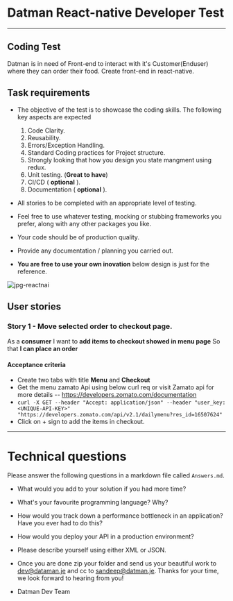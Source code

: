 # Datman React-native Developer Test
---

## Coding Test

Datman is in need of Front-end to interact with it's Customer(Enduser) where they can order their food. Create front-end in react-native.
## Task requirements

- The objective of the test is to showcase the coding skills. The following key aspects are expected
   1. Code Clarity.
   2. Reusability.
   3. Errors/Exception Handling.
   4. Standard Coding practices for Project structure.
   5. Strongly looking that how you design you state mangment using redux.
   5. Unit testing. (**Great to have**)
   6. CI/CD ( **optional** ).
   7. Documentation ( **optional** ).
   
- All stories to be completed with an appropriate level of testing.
- Feel free to use whatever testing, mocking or stubbing frameworks you prefer, along with any other packages you like.
- Your code should be of production quality.
- Provide any documentation / planning you carried out.
- **You are free to use your own inovation** below design is just for the reference.

![jpg-reactnai](https://user-images.githubusercontent.com/52954968/66732334-160e4c00-ee79-11e9-9444-71b105fd02f7.jpg)

## User stories

### Story 1 - Move selected order to checkout page. 
As a **consumer**
I want to **add items to checkout showed in menu page**
So that **I can place an order**

#### Acceptance criteria
* Create two tabs with title **Menu** and **Checkout**
* Get the menu zamato Api using below curl req or visit Zamato api for more details -- https://developers.zomato.com/documentation
* ``curl -X GET --header "Accept: application/json" --header "user_key: <UNIQUE-API-KEY>" "https://developers.zomato.com/api/v2.1/dailymenu?res_id=16507624"``
* Click on + sign to add the items in checkout.


---

# Technical questions

Please answer the following questions in a markdown file called `Answers.md`.

* What would you add to your solution if you had more time?
* What's your favourite programming language? Why?
* How would you track down a performance bottleneck in an application? Have you ever had to do this?
* How would you deploy your API in a production environment?
* Please describe yourself using either XML or JSON.


* Once you are done zip your folder and send us your beautiful work to dev@dataman.je and cc to sandeep@datman.je.
Thanks for your time, we look forward to hearing from you!
- Datman Dev Team
